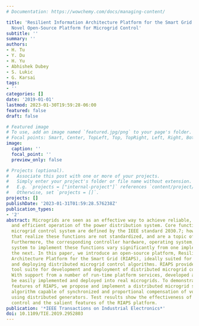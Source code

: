 ```yaml
---
# Documentation: https://wowchemy.com/docs/managing-content/

title: 'Resilient Information Architecture Platform for the Smart Grid (RIAPS): A
  Novel Open-Source Platform for Microgrid Control'
subtitle: ''
summary: ''
authors:
- H. Tu
- Y. Du
- H. Yu
- Abhishek Dubey
- S. Lukic
- G. Karsai
tags:
- ''
categories: []
date: '2019-01-01'
lastmod: 2023-01-30T19:59:28-06:00
featured: false
draft: false

# Featured image
# To use, add an image named `featured.jpg/png` to your page's folder.
# Focal points: Smart, Center, TopLeft, Top, TopRight, Left, Right, BottomLeft, Bottom, BottomRight.
image:
  caption: ''
  focal_point: ''
  preview_only: false

# Projects (optional).
#   Associate this post with one or more of your projects.
#   Simply enter your project's folder or file name without extension.
#   E.g. `projects = ["internal-project"]` references `content/project/deep-learning/index.md`.
#   Otherwise, set `projects = []`.
projects: []
publishDate: '2023-01-31T01:59:28.576238Z'
publication_types:
- '2'
abstract: Microgrids are seen as an effective way to achieve reliable, resilient,
  and efficient operation of the power distribution system. Core functions of the
  microgrid control system are defined by the IEEE standard 2030.7; however, the algorithms
  that realize these functions are not standardized, and are a topic of research.
  Furthermore, the corresponding controller hardware, operating system, and communication
  system to implement these functions vary significantly from one implementation to
  the next. In this paper, we introduce an open-source platform, Resilient Information
  Architecture Platform for the Smart Grid (RIAPS), ideally suited for implementing
  and deploying distributed microgrid control algorithms. RIAPS provides a design-time
  tool suite for development and deployment of distributed microgrid control algorithms.
  With support from a number of run-time platform services, developed algorithms can
  be easily implemented and deployed into real microgrids. To demonstrate the unique
  features of RIAPS, we propose and implement a distributed microgrid secondary control
  algorithm capable of synchronized and proportional compensation of voltage unbalance
  using distributed generators. Test results show the effectiveness of the proposed
  control and the salient features of the RIAPS platform.
publication: '*IEEE Transactions on Industrial Electronics*'
doi: 10.1109/TIE.2019.2952803
---
```

